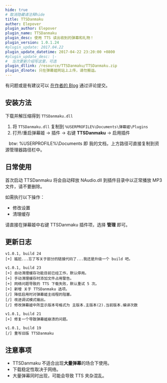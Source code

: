 ```yaml
---
hide: true
# 取消隐藏请注释hide
title: TTSDanmaku
auther: Elepover
plugin_author: Elepover
plugin_name: TTSDanmaku
plugin_desc: 使用 TTS 读出收到的弹幕和礼物！
plugin_version: 1.0.1.24
#plugin_update: 2017.04.22
plugin_update_datetime: 2017-04-22 23:20:00 +0800
#plugin_update_desc: |-
#  当次更新介绍写这里，可选
plugin_dllink: /resource/TTSDanmaku/TTSDanmaku.zip
plugin_dlnote: 只在弹幕姬网站上上传，请勿搬运。
---
```



有问题或是有建议可以 [在作者的 Blog](https://blog.elepover.com/quoteLeft.html) 通过评论提交。

安装方法
----

下载并解压缩得到 `TTSDanmaku.dll`

 1. 将 `TTSDanmaku.dll` 复制到 `%USERPROFILE%\Documents\弹幕姬\Plugins`
 2. 打开/重启弹幕姬 -> 插件 -> 右键 **TTSDanmaku** -> 启用插件
 
    btw: %USERPROFILE%\Documents 即 我的文档，上方路径可直接复制到资源管理器路径栏中。

日常使用
----

首次启动 TTSDanmaku 将会自动释放 NAudio.dll 到插件目录中以正常播放 MP3 文件，请不要删除。

如需执行以下操作：

 - 修改设置
 - 清理缓存

请直接在弹幕姬中右键 TTSDanmaku 插件项，选择 **管理** 即可。

更新日志
----

```
v1.0.1, build 24
[+] 尴尬...忘了写关于部分的链接代码了...我还是升级一个 build 吧。

v1.0.1, build 23
[+] 自动清理缓存功能目前已经工作，默认停用。
[+] 手动清理缓存时添加文件占用警告。
[+] 网络问题导致的 TTS 下载失败，默认重试 5 次。
[+] 新增 关于 TTSDanmaku 选项。
[/] 降低启用时对弹幕姬主线程的阻塞。
[/] 改进调试模式输出。
[/] 修改弹幕姬中所显示版本号格式为 主版本.主版本(2).当前版本.编译次数

v1.0.1, build 21
[+] 修复一个导致弹幕姬崩溃的问题。

v1.0.1, build 19
[/] 重写旧版 TTSDanmaku
```

注意事项
----

- TTSDanmaku 不适合出现**大量弹幕**的场合下使用。
- 下载稳定性取决于网络。
- 大量弹幕同时出现，可能会导致 TTS 夹杂混乱。
